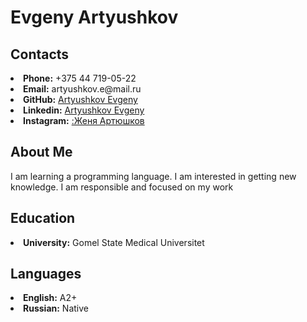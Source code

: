 <h1 id="artyushkov"><strong>Evgeny Artyushkov</strong></h1>
<h2 id="contacts"><strong>Contacts</strong><a class="anchorjs-link " href="#contacts" aria-label="Anchor" data-anchorjs-icon="" style="font: 1em / 1 anchorjs-icons; padding-left: 0.375em;"></a></h2>
<li><strong>Phone:</strong> +375 44 719-05-22</li>
<li><strong>Email:</strong> artyushkov.e@mail.ru</li>
<li><strong>GitHub:</strong> <a href="https://github.com/artyushkov">Artyushkov Evgeny</a></li>
<li><strong>Linkedin:</strong> <a href="https://www.linkedin.com/in/evgeny-artyushkov-63b195214/">Artyushkov Evgeny</a></li>
<li><strong>Instagram:</strong> <a href="https://www.instagram.com/dr.artyushkov/">:Женя Артюшков</a></li>
<h2 id="about-me"><strong>About Me</strong><a class="anchorjs-link " href="#about-me" aria-label="Anchor" data-anchorjs-icon="" style="font: 1em / 1 anchorjs-icons; padding-left: 0.375em;"></a></h2>
I am learning a programming language. I am interested in getting new knowledge.
I am responsible and focused on my work
<h2 id="education"><strong>Education</strong><a class="anchorjs-link " href="#education" aria-label="Anchor" data-anchorjs-icon="" style="font: 1em / 1 anchorjs-icons; padding-left: 0.375em;"></a></h2>
<li><strong>University:</strong> Gomel State Medical Universitet </li>
<h2 id="languages"><strong>Languages</strong><a class="anchorjs-link " href="#english" aria-label="Anchor" data-anchorjs-icon="" style="font: 1em / 1 anchorjs-icons; padding-left: 0.375em;"></a></h2>
<li><strong>English:</strong> А2+
<li><strong>Russian:</strong> Native
